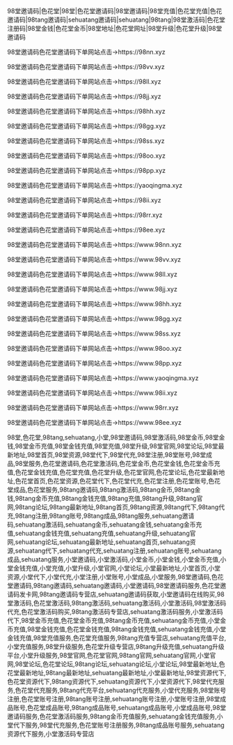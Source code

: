 98堂邀请码|色花堂|98堂|色花堂邀请码|98堂邀请码|98堂充值|色花堂充值|色花邀请码|98tang邀请码|sehuatang邀请码|sehuatang|98tang|98堂激活码|色花堂注册码|98堂金钱|色花堂金币|98堂地址|色花堂网址|98堂升级|色花堂升级|98堂邀请码

<p>98堂邀请码色花堂邀请码下单网站点击→https://98nn.xyz</p>
<p>98堂邀请码色花堂邀请码下单网站点击→https://98vv.xyz</p>
<p>98堂邀请码色花堂邀请码下单网站点击→https://98ll.xyz</p>
<p>98堂邀请码色花堂邀请码下单网站点击→https://98jj.xyz</p>
<p>98堂邀请码色花堂邀请码下单网站点击→https://98hh.xyz</p>
<p>98堂邀请码色花堂邀请码下单网站点击→https://98gg.xyz</p>
<p>98堂邀请码色花堂邀请码下单网站点击→https://98ss.xyz</p>
<p>98堂邀请码色花堂邀请码下单网站点击→https://98oo.xyz</p>
<p>98堂邀请码色花堂邀请码下单网站点击→https://98pp.xyz</p>
<p>98堂邀请码色花堂邀请码下单网站点击→https://yaoqingma.xyz</p>
<p>98堂邀请码色花堂邀请码下单网站点击→https://98ii.xyz</p>
<p>98堂邀请码色花堂邀请码下单网站点击→https://98rr.xyz</p>
<p>98堂邀请码色花堂邀请码下单网站点击→https://98ee.xyz</p>
<p>98堂邀请码色花堂邀请码下单网站点击→https://www.98nn.xyz</p>
<p>98堂邀请码色花堂邀请码下单网站点击→https://www.98vv.xyz</p>
<p>98堂邀请码色花堂邀请码下单网站点击→https://www.98ll.xyz</p>
<p>98堂邀请码色花堂邀请码下单网站点击→https://www.98jj.xyz</p>
<p>98堂邀请码色花堂邀请码下单网站点击→https://www.98hh.xyz</p>
<p>98堂邀请码色花堂邀请码下单网站点击→https://www.98gg.xyz</p>
<p>98堂邀请码色花堂邀请码下单网站点击→https://www.98ss.xyz</p>
<p>98堂邀请码色花堂邀请码下单网站点击→https://www.98oo.xyz</p>
<p>98堂邀请码色花堂邀请码下单网站点击→https://www.98pp.xyz</p>
<p>98堂邀请码色花堂邀请码下单网站点击→https://www.yaoqingma.xyz</p>
<p>98堂邀请码色花堂邀请码下单网站点击→https://www.98ii.xyz</p>
<p>98堂邀请码色花堂邀请码下单网站点击→https://www.98rr.xyz</p>
<p>98堂邀请码色花堂邀请码下单网站点击→https://www.98ee.xyz</p>

98堂,色花堂,98tang,sehuatang,小堂,98堂邀请码,98堂激活码,98堂金币,98堂金钱,98堂金币充值,98堂金钱充值,98堂充值,98堂升级,98堂官网,98堂论坛,98堂最新地址,98堂首页,98堂资源,98堂代下,98堂代充,98堂注册,98堂账号,98堂成品,98堂服务,色花堂邀请码,色花堂激活码,色花堂金币,色花堂金钱,色花堂金币充值,色花堂金钱充值,色花堂充值,色花堂升级,色花堂官网,色花堂论坛,色花堂最新地址,色花堂首页,色花堂资源,色花堂代下,色花堂代充,色花堂注册,色花堂账号,色花堂成品,色花堂服务,98tang邀请码,98tang激活码,98tang金币,98tang金钱,98tang金币充值,98tang金钱充值,98tang充值,98tang升级,98tang官网,98tang论坛,98tang最新地址,98tang首页,98tang资源,98tang代下,98tang代充,98tang注册,98tang账号,98tang成品,98tang服务,sehuatang邀请码,sehuatang激活码,sehuatang金币,sehuatang金钱,sehuatang金币充值,sehuatang金钱充值,sehuatang充值,sehuatang升级,sehuatang官网,sehuatang论坛,sehuatang最新地址,sehuatang首页,sehuatang资源,sehuatang代下,sehuatang代充,sehuatang注册,sehuatang账号,sehuatang成品,sehuatang服务,小堂邀请码,小堂激活码,小堂金币,小堂金钱,小堂金币充值,小堂金钱充值,小堂充值,小堂升级,小堂官网,小堂论坛,小堂最新地址,小堂首页,小堂资源,小堂代下,小堂代充,小堂注册,小堂账号,小堂成品,小堂服务,98堂邀请码,色花堂邀请码,98tang邀请码,sehuatang邀请码,小堂邀请码,98堂邀请码服务,色花堂邀请码发卡网,98tang邀请码专营店,sehuatang邀请码获取,小堂邀请码在线购买,98堂激活码,色花堂激活码,98tang激活码,sehuatang激活码,小堂激活码,98堂激活码代充,色花堂激活码购买,98tang激活码专营店,sehuatang激活码服务,小堂激活码代下,98堂金币充值,色花堂金币充值,98tang金币充值,sehuatang金币充值,小堂金币充值,98堂金钱充值,色花堂金钱充值,98tang金钱充值,sehuatang金钱充值,小堂金钱充值,98堂充值服务,色花堂充值服务,98tang充值专营店,sehuatang充值平台,小堂充值服务,98堂升级服务,色花堂升级专营店,98tang升级充值,sehuatang升级平台,小堂升级服务,98堂官网,色花堂官网,98tang官网,sehuatang官网,小堂官网,98堂论坛,色花堂论坛,98tang论坛,sehuatang论坛,小堂论坛,98堂最新地址,色花堂最新地址,98tang最新地址,sehuatang最新地址,小堂最新地址,98堂资源代下,色花堂资源代下,98tang资源代下,sehuatang资源代下,小堂资源代下,98堂代充服务,色花堂代充服务,98tang代充平台,sehuatang代充服务,小堂代充服务,98堂账号注册,色花堂账号注册,98tang账号注册,sehuatang账号注册,小堂账号注册,98堂成品账号,色花堂成品账号,98tang成品账号,sehuatang成品账号,小堂成品账号,98堂邀请码服务,色花堂激活码服务,98tang金币充值服务,sehuatang金钱充值服务,小堂代下服务,98堂代充服务,色花堂账号注册服务,98tang成品账号服务,sehuatang资源代下服务,小堂激活码专营店
